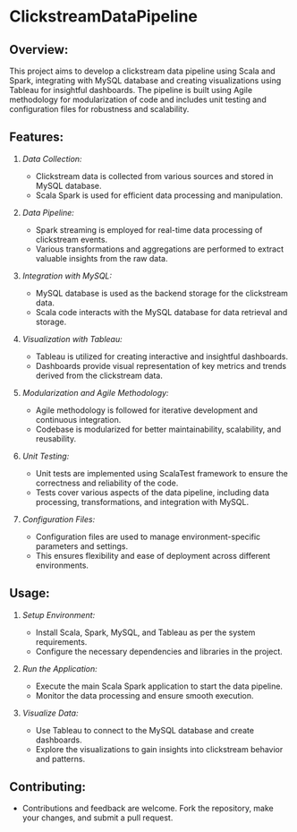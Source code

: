 # ClickstreamDataPipeline

## Overview:
This project aims to develop a clickstream data pipeline using Scala and Spark, integrating with MySQL database and creating visualizations using Tableau for insightful dashboards. The pipeline is built using Agile methodology for modularization of code and includes unit testing and configuration files for robustness and scalability.

## Features:
1. *Data Collection:* 
   - Clickstream data is collected from various sources and stored in MySQL database.
   - Scala Spark is used for efficient data processing and manipulation.

2. *Data Pipeline:*
   - Spark streaming is employed for real-time data processing of clickstream events.
   - Various transformations and aggregations are performed to extract valuable insights from the raw data.

3. *Integration with MySQL:*
   - MySQL database is used as the backend storage for the clickstream data.
   - Scala code interacts with the MySQL database for data retrieval and storage.

4. *Visualization with Tableau:*
   - Tableau is utilized for creating interactive and insightful dashboards.
   - Dashboards provide visual representation of key metrics and trends derived from the clickstream data.

5. *Modularization and Agile Methodology:*
   - Agile methodology is followed for iterative development and continuous integration.
   - Codebase is modularized for better maintainability, scalability, and reusability.

6. *Unit Testing:*
   - Unit tests are implemented using ScalaTest framework to ensure the correctness and reliability of the code.
   - Tests cover various aspects of the data pipeline, including data processing, transformations, and integration with MySQL.

7. *Configuration Files:*
   - Configuration files are used to manage environment-specific parameters and settings.
   - This ensures flexibility and ease of deployment across different environments.

## Usage:
1. *Setup Environment:*
   - Install Scala, Spark, MySQL, and Tableau as per the system requirements.
   - Configure the necessary dependencies and libraries in the project.

2. *Run the Application:*
   - Execute the main Scala Spark application to start the data pipeline.
   - Monitor the data processing and ensure smooth execution.

3. *Visualize Data:*
   - Use Tableau to connect to the MySQL database and create dashboards.
   - Explore the visualizations to gain insights into clickstream behavior and patterns.

## Contributing:
- Contributions and feedback are welcome. Fork the repository, make your changes, and submit a pull request.
